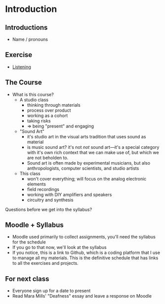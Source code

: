 # Introduction
<!-- dont overtalk -->

## Introductions
- Name / pronouns

## Exercise
- [Listening](listening.md)

## The Course

- What is this course?
    - A studio class
        - thinking through materials
        - process over product
        - working as a cohort
        - taking risks
        - => being "present" and engaging
    - "Sound Art"
        - it's studio art in the visual arts tradition that uses sound as material
        - is music sound art? it's not _not_ sound art—it's a special category with it's own rich context that we can make use of, but which we are not beholden to. 
        - Sound art is often made by experimental musicians, but also anthropologists, computer scientists, and studio artists
    - This class
        - won't cover everything; will focus on the analog electronic elements
        - field recordings 
        - working with DIY amplifiers and speakers
        - circuitry and synthesis


Questions before we get into the syllabus?

## Moodle + Syllabus
- Moodle used primarily to collect assignments, you'll need the syllabus for the schedule
- If you go to that now, we'll look at the syllabus
- If you notice, this is a link to Github, which is a coding platform that I use to manage all my materials. This is the definitive schedule that has links to all the exercises and projects.


## For next class
- Everyone sign up for a date to present
- Read Mara Mills' "Deafness" essay and leave a response on Moodle


